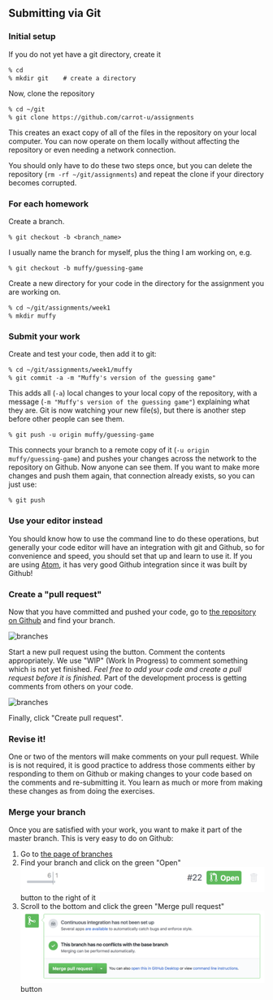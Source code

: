 ## Submitting via Git
### Initial setup
If you do not yet have a git directory, create it

    % cd
    % mkdir git    # create a directory

Now, clone the repository

    % cd ~/git
    % git clone https://github.com/carrot-u/assignments
    
This creates an exact copy of all of the files in the repository on your local computer.
You can now operate on them locally without affecting the repository or even needing a network connection.
    
You should only have to do these two steps once, but you can delete the repository (`rm -rf ~/git/assignments`) and repeat the clone if your directory becomes corrupted.  

### For each homework

Create a branch.

    % git checkout -b <branch_name>

I usually name the branch for myself, plus the thing I am working on, e.g.

    % git checkout -b muffy/guessing-game
    
Create a new directory for your code in the directory for the assignment you are working on.

    % cd ~/git/assignments/week1
    % mkdir muffy

### Submit your work

Create and test your code, then add it to git:

    % cd ~/git/assignments/week1/muffy
    % git commit -a -m "Muffy's version of the guessing game"
    
This adds all (`-a`) local changes to your local copy of the repository, with a 
message (`-m "Muffy's version of the guessing game"`) explaining what they are.
Git is now watching your new file(s), but there is another step before other people can see them.
    
    % git push -u origin muffy/guessing-game
    
This connects your branch to a remote copy of it (`-u origin muffy/guessing-game`)
and pushes your changes across the network to the repository on Github. Now anyone can see them. If you want to make
more changes and push them again, that connection already exists, so you can just use:

    % git push
    
### Use your editor instead

You should know how to use the command line to do these operations, but generally your code editor will have
an integration with git and Github, so for convenience and speed, you should set that up and learn to use it.
If you are using [Atom](https://github.com/atom), it has very good Github integration since it was built by Github!

### Create a "pull request"

Now that you have committed and pushed your code,
go to [the repository on Github](https://github.com/carrot-u/assignments/branches) and find your branch.

![branches](../../images/ruby-and-rails/github_branches.png)

Start a new pull request using the button. Comment the contents appropriately. We use "WIP" (Work In Progress) to comment something which is not yet finished. *Feel free to add your code and create a pull request before it is finished.* Part of 
the development process is getting comments from others on your code.

![branches](../../images/ruby-and-rails/pull_request.png)

Finally, click "Create pull request".

### Revise it!

One or two of the mentors will make comments on your pull request. While is is not required, it is good practice to address
those comments either by responding to them on Github or making changes to your code based on the comments
and re-submitting it. You learn as much or more from making these changes as from doing the exercises.

### Merge your branch

Once you are satisfied with your work, you want to make it part of the master branch. This is very easy to do on Github:

1. Go to [the page of branches](https://github.com/carrot-u/assignments/branches)
1. Find your branch and click on the green "Open" ![Open](../../images/overview/open_pr.png) button to the right of it
1. Scroll to the bottom and click the green "Merge pull request" ![Merge pull request](../../images/overview/merge_pr.png) button
